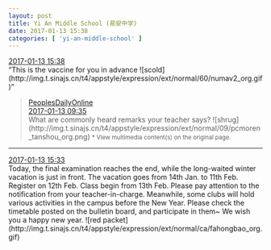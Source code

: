 ```yaml
---
layout: post
title: Yi An Middle School (易安中学)
date: 2017-01-13 15:38
categories: [ 'yi-an-middle-school' ]
---
```


<div class="weibo-info">
  <a href="http://weibo.com/6074218720/EqDsGo3gt">2017-01-13 15:38</a>
</div>
“This is the vaccine for you in advance ![scold](http://img.t.sinajs.cn/t4/appstyle/expression/ext/normal/60/numav2_org.gif)”

<!-- more -->

> <div class="weibo-post-name">
>   <a href="http://weibo.com/renminwang">PeoplesDailyOnline</a>
> </div>
> <div class="weibo-info">
>   <a href="http://weibo.com/2286908003/EqB54pGsf">2017-01-13 09:35</a>
> </div>  
> What are commonly heard remarks your teacher says? ![shrug](http://img.t.sinajs.cn/t4/appstyle/expression/ext/normal/09/pcmoren_tanshou_org.png)  
> <small>* View multimedia content(s) on the original page.</small>

---

<div class="weibo-info">
  <a href="http://weibo.com/6074218720/EqDqqkV4j">2017-01-13 15:33</a>
</div>
Today, the final examination reaches the end, while the long-waited winter vacation is just in front. The vacation goes from 14th Jan. to 11th Feb. Register on 12th Feb. Class begin from 13th Feb. Please pay attention to the notification from your teacher-in-charge. Meanwhile, some clubs will hold various activities in the campus before the New Year. Please check the timetable posted on the bulletin board, and participate in them~ We wish you a happy new year. ![red packet](http://img.t.sinajs.cn/t4/appstyle/expression/ext/normal/ca/fahongbao_org.gif)
